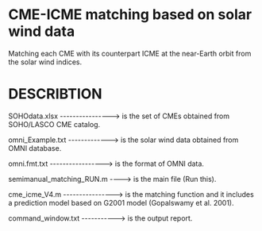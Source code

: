 # CME-ICME matching based on solar wind data 
Matching each CME with its counterpart ICME at the near-Earth orbit from the solar wind indices. 

DESCRIBTION 
============ 
SOHOdata.xlsx ----------------> is the set of CMEs obtained from SOHO/LASCO CME catalog. 

omni_Example.txt -------------> is the solar wind data obtained from OMNI database. 

omni.fmt.txt -----------------> is the format of OMNI data. 

semimanual_matching_RUN.m ----> is the main file (Run this). 

cme_icme_V4.m ----------------> is the matching function and it includes a prediction model based on G2001 model (Gopalswamy et al. 2001). 

command_window.txt -----------> is the output report. 
